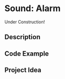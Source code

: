 # Sound:   Alarm

<!-- Write here -->

Under Construction!

## Description

<!-- Write here -->

## Code Example

<!-- Write here -->

## Project Idea

<!-- Write here -->
